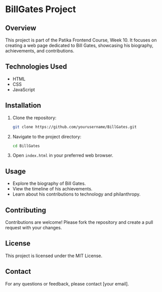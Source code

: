 # BillGates Project

## Overview
This project is part of the Patika Frontend Course, Week 10. It focuses on creating a web page dedicated to Bill Gates, showcasing his biography, achievements, and contributions.


## Technologies Used
- HTML
- CSS
- JavaScript

## Installation
1. Clone the repository:
    ```bash
    git clone https://github.com/yourusername/BillGates.git
    ```
2. Navigate to the project directory:
    ```bash
    cd BillGates
    ```
3. Open `index.html` in your preferred web browser.

## Usage
- Explore the biography of Bill Gates.
- View the timeline of his achievements.
- Learn about his contributions to technology and philanthropy.

## Contributing
Contributions are welcome! Please fork the repository and create a pull request with your changes.

## License
This project is licensed under the MIT License.

## Contact
For any questions or feedback, please contact [your email].

